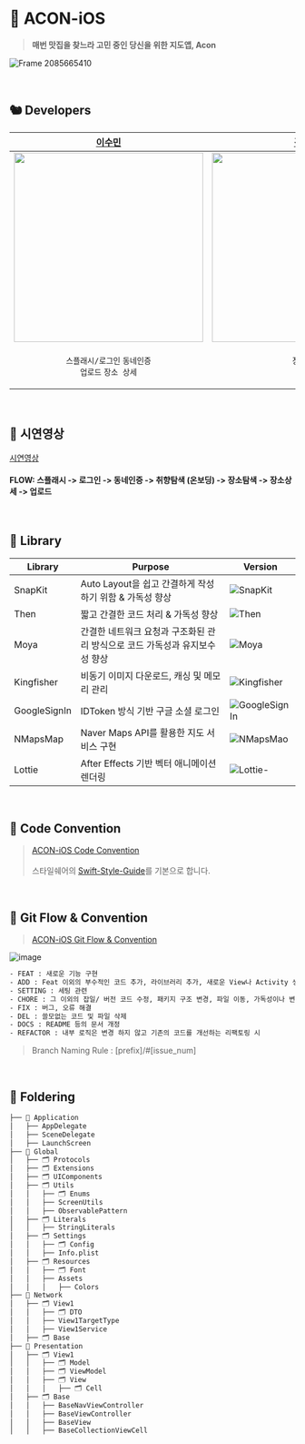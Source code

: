 # 🌰 ACON-iOS

> **매번 맛집을 찾느라 고민 중인 당신을 위한 지도앱, Acon**

![Frame 2085665410](https://github.com/user-attachments/assets/6d1640b2-1b26-42ae-9eb0-2887960c8f2c)


<br/>

## 🐿️ Developers
| [이수민](https://github.com/cirtuare) | [김유림](https://github.com/yurim830) | [안재현](https://github.com/Ohjackson) | 
| --- | --- | --- |
| <img src="https://github.com/user-attachments/assets/b4ff5177-333e-48c5-9295-95154c7b5275" width="333"/> | <img src="https://github.com/user-attachments/assets/10e57e7b-610a-4d74-b316-79259a55782e" width="333"/> | <img src="https://github.com/user-attachments/assets/55e7f196-623e-4cb4-b800-2cd40c77f8d5" width="333"/> | 
| <p align="center">`스플래시/로그인` `동네인증` <br>`업로드` `장소 상세`</p> | <p align="center">`장소탐색` <br>`필터링`</p> | <p align="center">`취향탐색` <br>`알럿`</p> |

<br/>

## 🥑 시연영상


[시연영상](https://github.com/user-attachments/assets/74d30cb9-2efc-453f-804b-fb44202cd52d)

#### FLOW: 스플래시 -> 로그인 -> 동네인증 -> 취향탐색 (온보딩) -> 장소탐색 -> 장소상세 -> 업로드


<br/>

## 🥜 Library
| Library | Purpose        | Version                                            |
| ------------------- | ------------------------ | ------------------------------------------------------------ |
| SnapKit             | Auto Layout을 쉽고 간결하게 작성하기 위함 & 가독성 향상| ![SnapKit](https://img.shields.io/badge/SnapKit-5.7.1-purple) |
| Then                | 짧고 간결한 코드 처리 & 가독성 향상   | ![Then](https://img.shields.io/badge/Then-3.0.0-white) |
| Moya           | 간결한 네트워크 요청과 구조화된 관리 방식으로 코드 가독성과 유지보수성 향상        | ![Moya](https://img.shields.io/badge/Moya-15.0.3-pink) |
| Kingfisher          | 비동기 이미지 다운로드, 캐싱 및 메모리 관리   | ![Kingfisher](https://img.shields.io/badge/Kingfisher-8.1.3-yellow) |
| GoogleSignIn          | IDToken 방식 기반 구글 소셜 로그인  | ![GoogleSignIn](https://img.shields.io/badge/GoogleSignIn-8.0.0-orange) |
| NMapsMap          | Naver Maps API를 활용한 지도 서비스 구현 | ![NMapsMao](https://img.shields.io/badge/NMapsMap-3.19.0-green) |
| Lottie        | After Effects 기반 벡터 애니메이션 렌더링 | ![Lottie-](https://img.shields.io/badge/Lottie-4.5.1-skyblue) |


<br/>

## 🥜 Code Convention
> [ACON-iOS Code Convention](https://stripe-shoemaker-907.notion.site/acon-ios-code-convention?pvs=4)
<br/><br/> 스타일쉐어의 [Swift-Style-Guide](https://github.com/StyleShare/swift-style-guide)를 기본으로 합니다.


<br/>


## 🥜 Git Flow & Convention
> [ACON-iOS Git Flow & Convention](https://stripe-shoemaker-907.notion.site/acon-ios-git-flow-convention?pvs=4)

![image](https://github.com/user-attachments/assets/3f566073-2e68-4375-90fe-f4dd529c65f7)

```bash
- FEAT : 새로운 기능 구현
- ADD : Feat 이외의 부수적인 코드 추가, 라이브러리 추가, 새로운 View나 Activity 생성
- SETTING : 세팅 관련
- CHORE : 그 이외의 잡일/ 버전 코드 수정, 패키지 구조 변경, 파일 이동, 가독성이나 변수명, reformat 등
- FIX : 버그, 오류 해결
- DEL : 쓸모없는 코드 및 파일 삭제
- DOCS : README 등의 문서 개정
- REFACTOR : 내부 로직은 변경 하지 않고 기존의 코드를 개선하는 리팩토링 시
```
> Branch Naming Rule : [prefix]/#[issue_num]

<br/>


## 🥜 Foldering
```bash
├── 📁 Application
│   ├── AppDelegate
│   ├── SceneDelegate
│   ├── LaunchScreen
├── 📁 Global
│   ├── 🗂️ Protocols
│   ├── 🗂️ Extensions
│   ├── 🗂️ UIComponents
│   ├── 🗂️ Utils
│   │   ├── 🗂️ Enums
│   │   ├── ScreenUtils
│   │   ├── ObservablePattern
│   ├── 🗂️ Literals
│   │   ├── StringLiterals
│   ├── 🗂️ Settings
│   │   ├── 🗂️ Config
│   │   ├── Info.plist
│   ├── 🗂️ Resources
│   │   ├── 🗂️ Font
│   │   ├── Assets
│   │   │   ├── Colors
├── 📁 Network
│   ├── 🗂️ View1
│   │   ├── 🗂️ DTO
│   │   ├── View1TargetType
│   │   ├── View1Service
│   ├── 🗂️ Base
├── 📁 Presentation
│   ├── 🗂️ View1
│   │   ├── 🗂️ Model
│   │   ├── 🗂️ ViewModel
│   │   ├── 🗂️ View
│   │   │   ├── 🗂️ Cell
│   ├── 🗂️ Base
│   │   ├── BaseNavViewController
│   │   ├── BaseViewController
│   │   ├── BaseView
│   │   ├── BaseCollectionViewCell


```

<br/><br/>
